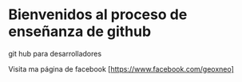 # Bienvenidos al proceso de enseñanza de github
git hub para desarrolladores

Visita ma página de facebook [https://www.facebook.com/geoxneo]
